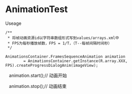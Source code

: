 # AnimationTest
Useage

    /**
     * 将帧动画资源id以字符串数组形式写到values/arrays.xml中
     * FPS为每秒播放帧数，FPS = 1/T，（T--每帧间隔时间秒）
     */
     
    AnimationsContainer.FramesSequenceAnimation animation 
            = AnimationsContainer.getInstance(R.array.XXX, FPS).createProgressDialogAnim(imageView);
        
    animation.start();// 动画开始
    
    animation.stop();// 动画结束
